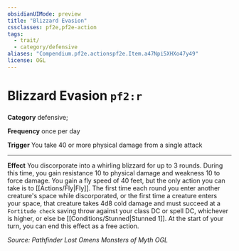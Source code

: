 ```yaml
---
obsidianUIMode: preview
title: "Blizzard Evasion"
cssclasses: pf2e,pf2e-action
tags:
  - trait/
  - category/defensive
aliases: "Compendium.pf2e.actionspf2e.Item.a47Npi5XHXo47y49"
license: OGL
---
```

# Blizzard Evasion `pf2:r`

### 

**Category** defensive; 




**Frequency** once per day

**Trigger** You take 40 or more physical damage from a single attack

* * *

**Effect** You discorporate into a whirling blizzard for up to 3 rounds. During this time, you gain resistance 10 to physical damage and weakness 10 to force damage. You gain a fly speed of 40 feet, but the only action you can take is to [[Actions/Fly|Fly]]. The first time each round you enter another creature's space while discorporated, or the first time a creature enters your space, that creature takes 4d8 cold damage and must succeed at a `Fortitude check` saving throw against your class DC or spell DC, whichever is higher, or else be [[Conditions/Stunned|Stunned 1]]. At the start of your turn, you can end this effect as a free action.

*Source: Pathfinder Lost Omens Monsters of Myth*
*OGL*